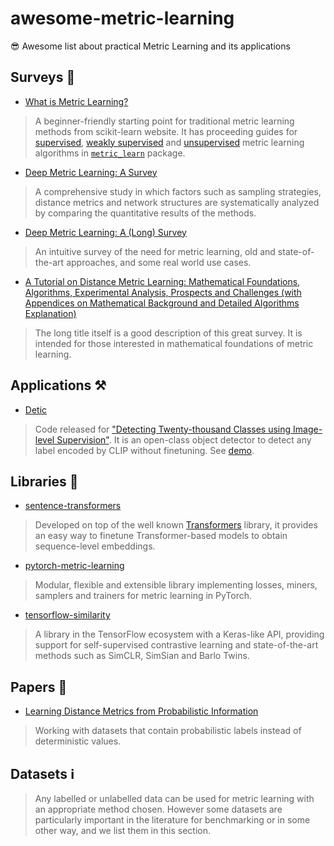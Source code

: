 # awesome-metric-learning
😎 Awesome list about practical Metric Learning and its applications

## Surveys 📖
- [What is Metric Learning?](http://contrib.scikit-learn.org/metric-learn/introduction.html)
> A beginner-friendly starting point for traditional metric learning methods from scikit-learn website. It has proceeding guides for [supervised](http://contrib.scikit-learn.org/metric-learn/supervised.html), [weakly supervised](http://contrib.scikit-learn.org/metric-learn/weakly_supervised.html) and [unsupervised](http://contrib.scikit-learn.org/metric-learn/unsupervised.html) metric learning algorithms in [`metric_learn`](http://contrib.scikit-learn.org/metric-learn/metric_learn.html) package.
- [Deep Metric Learning: A Survey](https://www.mdpi.com/2073-8994/11/9/1066/htm)
> A comprehensive study in which factors such as sampling strategies, distance metrics and network structures are systematically analyzed by comparing the quantitative results of the methods.
- [Deep Metric Learning: A (Long) Survey](https://hav4ik.github.io/articles/deep-metric-learning-survey)
> An intuitive survey of the need for metric learning, old and state-of-the-art approaches, and some real world use cases.
- [A Tutorial on Distance Metric Learning: Mathematical Foundations, Algorithms, Experimental Analysis, Prospects and Challenges (with Appendices on Mathematical Background and Detailed Algorithms Explanation)](https://arxiv.org/abs/1812.05944)
> The long title itself is a good description of this great survey. It is intended for those interested in mathematical foundations of metric learning.


## Applications ⚒️
- [Detic](https://github.com/facebookresearch/Detic)
> Code released for ["Detecting Twenty-thousand Classes using Image-level Supervision"](https://arxiv.org/abs/2201.02605). It is an open-class object detector to detect any label encoded by CLIP without finetuning. See [demo](https://huggingface.co/spaces/akhaliq/Detic).


## Libraries 🧰
- [sentence-transformers](https://github.com/UKPLab/sentence-transformers)
> Developed on top of the well known [Transformers](https://github.com/huggingface/transformers) library, it provides an easy way to finetune Transformer-based models to obtain sequence-level embeddings.
- [pytorch-metric-learning](https://github.com/KevinMusgrave/pytorch-metric-learning)
> Modular, flexible and extensible library implementing losses, miners, samplers and trainers for metric learning in PyTorch.
- [tensorflow-similarity](https://github.com/tensorflow/similarity)
> A library in the TensorFlow ecosystem with a Keras-like API, providing support for self-supervised contrastive learning and state-of-the-art methods such as SimCLR, SimSian and Barlo Twins.


## Papers 🔬
- [Learning Distance Metrics from Probabilistic Information](https://cse.buffalo.edu/~lusu/papers/TKDD2020.pdf)
> Working with datasets that contain probabilistic labels instead of deterministic values.


## Datasets ℹ️
> Any labelled or unlabelled data can be used for metric learning with an appropriate method chosen. However some datasets are particularly important in the literature for benchmarking or in some other way, and we list them in this section.

